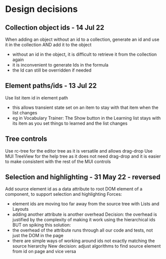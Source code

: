 Design decisions
================

Collection object ids - 14 Jul 22
---------------------
When adding an object without an id to a collection, generate an id and use it in the collection AND add it to the object
- without an id in the object, it is difficult to retrieve it from the collection again
- it is inconvenient to generate Ids in the formula
- the Id can still be overridden if needed

Element paths/ids - 13 Jul 22
-------------
Use list item id in element path
- this allows transient state set on an item to stay with that item when the list changes 
- eg in Vocabulary Trainer: The Show button in the Learning list stays with its item as you set things to learned and the list changes

Tree controls
-------------
Use rc-tree for the editor tree as it is versatile and allows drag-drop
Use MUI TreeView for the help tree as it does not need drag-drop and it is easier to make consistent with the rest of the MUI controls

Selection and highlighting - 31 May 22 - reversed
--------------------------------------
Add source element id as a data attribute to root DOM element of a component, to support selection and highlighting
Forces: 
- element ids are moving too far away from the source tree with Lists and Layouts
- adding another attribute is another overhead
Decision: the overhead is justified by the complexity of making it work using the hierarchical ids
BUT on spiking this solution: 
- the overhead of the attribute runs through all our code and tests, not just the DOM in the page
- there are simple ways of working around ids not exactly matching the source hierarchy
New decision: adjust algorithms to find source element from id on page and vice versa
